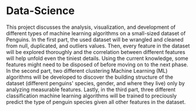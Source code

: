 # Data-Science

This project discusses the analysis, visualization, and development of different types of machine learning algorithms on a small-sized dataset of Penguins. In the first part, the used dataset will be wrangled and cleaned from null, duplicated, and outliers values. Then, every feature in the dataset will be explored thoroughly and the correlation between different features will help unfold even the tiniest details. Using the current knowledge, some features might need to be disposed of before moving on to the next phase.
In the second part, two different clustering Machine Learning (ML) algorithms will be developed to discover the building structure of the dataset (different penguins' species, gender, and where they live) only by analyzing measurable features. Lastly, in the third part, three different classification machine learning algorithms will be trained to preciously predict the type of penguin species given all other features in the dataset.
